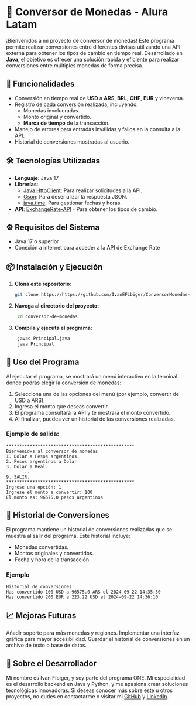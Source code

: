 # 🏦 Conversor de Monedas - Alura Latam

¡Bienvenidos a mi proyecto de conversor de monedas! Este programa permite realizar conversiones entre diferentes divisas utilizando una API externa para obtener los tipos de cambio en tiempo real. Desarrollado en **Java**, el objetivo es ofrecer una solución rápida y eficiente para realizar conversiones entre múltiples monedas de forma precisa.

## 🚀 Funcionalidades

- Conversión en tiempo real de **USD** a **ARS**, **BRL**, **CHF**, **EUR** y viceversa.
- Registro de cada conversión realizada, incluyendo:
    - Monedas involucradas.
    - Monto original y convertido.
    - **Marca de tiempo** de la transacción.
- Manejo de errores para entradas inválidas y fallos en la consulta a la API.
- Historial de conversiones mostradas al usuario.

## 🛠️ Tecnologías Utilizadas

- **Lenguaje**: Java 17
- **Librerías**:
    - [Java HttpClient](https://docs.oracle.com/en/java/javase/11/docs/api/java.net.http/java/net/http/HttpClient.html): Para realizar solicitudes a la API.
    - [Gson](https://github.com/google/gson): Para deserializar la respuesta JSON.
    - [java.time](https://docs.oracle.com/javase/8/docs/api/java/time/package-summary.html): Para gestionar fechas y horas.
- **API**: [ExchangeRate-API](https://www.exchangerate-api.com/) - Para obtener los tipos de cambio.

## ⚙️ Requisitos del Sistema

- Java 17 o superior
- Conexión a internet para acceder a la API de Exchange Rate

## 📦 Instalación y Ejecución

1. **Clona este repositorio**:
   ```bash
   git clone https://https://github.com/IvanEFibiger/ConversorMonedas-AluraLatam
2. **Navega al directorio del proyecto:**
   ```bash
    cd conversor-de-monedas
3. **Compila y ejecuta el programa:**
   ```bash
    javac Principal.java
    java Principal
   
## 📜 Uso del Programa

Al ejecutar el programa, se mostrará un menú interactivo en la terminal donde podrás elegir la conversión de monedas:

1. Selecciona una de las opciones del menú (por ejemplo, convertir de USD a ARS).
2. Ingresa el monto que deseas convertir.
3. El programa consultará la API y te mostrará el monto convertido.
4. Al finalizar, puedes ver un historial de las conversiones realizadas.

### Ejemplo de salida:
    
    *************************************************
    Bienvenidxs al conversor de monedas
    1. Dolar a Pesos argentinos.
    2. Pesos argentinos a Dolar.
    3. Dolar a Real.
          ...
    9. SALIR.
    *************************************************
    Ingrese una opción: 1
    Ingrese el monto a convertir: 100
    El monto es: 96575.0 pesos argentinos

## 📖 Historial de Conversiones
El programa mantiene un historial de conversiones realizadas que se muestra al salir del programa. Este historial incluye:

* Monedas convertidas.
* Montos originales y convertidos.
* Fecha y hora de la transacción.
### Ejemplo

    Historial de conversiones:
    Has convertido 100 USD a 96575.0 ARS el 2024-09-22 14:35:50
    Has convertido 200 EUR a 223.22 USD el 2024-09-22 14:36:10


## 📈 Mejoras Futuras
Añadir soporte para más monedas y regiones.
Implementar una interfaz gráfica para mayor accesibilidad.
Guardar el historial de conversiones en un archivo de texto o base de datos.


## 💼 Sobre el Desarrollador
Mi nombre es Ivan Fibiger, y soy parte del programa ONE. Mi especialidad es el desarrollo backend en Java y Python, y me apasiona crear soluciones tecnológicas innovadoras. Si deseas conocer más sobre este u otros proyectos, no dudes en contactarme o visitar mi [GitHub](https://github.com/IvanEFibiger) y [LinkedIn](https://www.linkedin.com/in/ivan-fibiger/).

